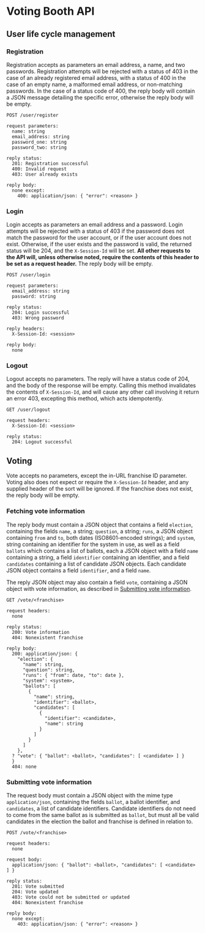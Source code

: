 # Voting Booth API

## User life cycle management

### Registration

Registration accepts as parameters an email address, a name, and two passwords. Registration attempts will be rejected with a status of 403 in the case of an already registered email address, with a status of 400 in the case of an empty name, a malformed email address, or non-matching passwords. In the case of a status code of 400, the reply body will contain a JSON message detailing the specific error, otherwise the reply body will be empty.

```
POST /user/register

request parameters:
  name: string
  email_address: string
  password_one: string
  password_two: string

reply status:
  201: Registration successful
  400: Invalid request
  403: User already exists

reply body:
  none except:
    400: application/json: { "error": <reason> }
```

### Login

Login accepts as parameters an email address and a password. Login attempts will be rejected with a status of 403 if the password does not match the password for the user account, or if the user account does not exist. Otherwise, if the user exists and the password is valid, the returned status will be 204, and the `X-Session-Id` will be set. **All other requests to the API will, unless otherwise noted, require the contents of this header to be set as a request header.** The reply body will be empty.

```
POST /user/login

request parameters:
  email_address: string
  password: string

reply status:
  204: Login successful
  403: Wrong password

reply headers:
  X-Session-Id: <session>

reply body:
  none
```

### Logout

Logout accepts no parameters. The reply will have a status code of 204, and the body of the response will be empty. Calling this method invalidates the contents of `X-Session-Id`, and will cause any other call involving it return an error 403, excepting this method, which acts idempotently.

```
GET /user/logout

request headers:
  X-Session-Id: <session>

reply status:
  204: Logout successful
```

## Voting

Vote accepts no parameters, except the in-URL franchise ID parameter. Voting also does not expect or require the `X-Session-Id` header, and any supplied header of the sort will be ignored. If the franchise does not exist, the reply body will be empty.

### Fetching vote information

The reply body must contain a JSON object that contains a field `election`, containing the fields `name`, a string; `question`, a string; `runs`, a JSON object containing `from` and `to`, both dates (ISO8601-encoded strings); and `system`, string containing an identifier for the system in use, as well as a field `ballots` which contains a list of ballots, each a JSON object with a field `name` containing a string, a field `identifier` containing an identifier, and a field `candidates` containing a list of candidate JSON objects. Each candidate JSON object contains a field `identifier`, and a field `name`.

The reply JSON object may also contain a field `vote`, containing a JSON object with vote information, as described in [Submitting vote information](#submitting-vote-information).

```
GET /vote/<franchise>

request headers:
  none

reply status:
  200: Vote information
  404: Nonexistent franchise

reply body:
  200: application/json: {
    "election": {
      "name": string,
      "question": string,
      "runs": { "from": date, "to": date },
      "system": <system>,
      "ballots": [
        {
          "name": string,
          "identifier": <ballot>,
          "candidates": [
            {
              "identifier": <candidate>,
              "name": string
            }
          ]
        }
      ]
    },
  ? "vote": { "ballot": <ballot>, "candidates": [ <candidate> ] }
  }
  404: none
```

### Submitting vote information

The request body must contain a JSON object with the mime type `application/json`, containing the fields `ballot`, a ballot identifier, and `candidates`, a list of candidate identifiers. Candidate identifiers do not need to come from the same ballot as is submitted as `ballot`, but must all be valid candidates in the election the ballot and franchise is defined in relation to.

```
POST /vote/<franchise>

request headers:
  none

request body:
  application/json: { "ballot": <ballot>, "candidates": [ <candidate> ] }

reply status:
  201: Vote submitted
  204: Vote updated
  403: Vote could not be submitted or updated
  404: Nonexistent franchise

reply body:
  none except:
    403: application/json: { "error": <reason> }
```

